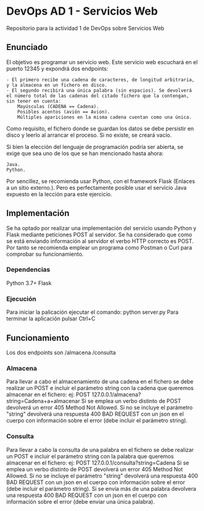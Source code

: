 # DevOps AD 1 - Servicios Web
Repositorio para la actividad 1 de DevOps sobre Servicios Web

## Enunciado
El objetivo es programar un servicio web. Este servicio web escuchará en el puerto 12345 y expondrá dos endpoints:

    - El primero recibe una cadena de caracteres, de longitud arbitraria, y la almacena en un fichero en disco.
    - El segundo recibirá una única palabra (sin espacios). Se devolverá el número total de las cadenas del citado fichero que la contengan, sin tener en cuenta:
        Mayúsculas (CADENA == Cadena).
        Posibles acentos (avión == Avion).
        Múltiples apariciones en la misma cadena cuentan como una única.

Como requisito, el fichero donde se guardan los datos se debe persistir en disco y leerlo al arrancar el proceso. Si no existe, se creará vacío.

Si bien la elección del lenguaje de programación podría ser abierta, se exige que sea uno de los que se han mencionado hasta ahora:

    Java.
    Python.

Por sencillez, se recomienda usar Python, con el framework Flask (Enlaces a un sitio externo.). Pero es perfectamente posible usar el servicio Java expuesto en la lección para este ejercicio.

## Implementación
Se ha optado por realizar una implementación del servicio usando Python y Flask mediante peticiones POST al servidor.
Se ha considerado que como se está enviando información al servidor el verbo HTTP correcto es POST.
Por tanto se recomienda emplear un programa como Postman o Curl para comprobar su funcionamiento. 

### Dependencias
  Python 3.7+
  Flask
### Ejecución
Para iniciar la palicación ejecutar el comando: python server.py
Para terminar la aplicación pulsar Ctrl+C

## Funcionamiento
Los dos endpoints son 
/almacena
/consulta

### Almacena
Para llevar a cabo el almacenamiento de una cadena en el fichero se debe realizar un POST e incluir el parámetro string con la cadena que queremos almacenar en el fichero:
  ej: POST 127.0.0.1/almacena?string=Cadena+a+almacenar
 Si se emplea un verbo distinto de POST devolverá un error 405 Method Not Allowed.
 Si no se incluye el parámetro "string" devolverá una respuesta 400 BAD REQUEST con un json en el cuerpo con información sobre el error (debe incluir el parámetro string).
### Consulta
Para llevar a cabo la consulta de una palabra en el fichero se debe realizar un POST e incluir el parámetro string con la palabra que queremos almacenar en el fichero:
  ej: POST 127.0.0.1/consulta?string=Cadena
 Si se emplea un verbo distinto de POST devolverá un error 405 Method Not Allowed.
 Si no se incluye el parámetro "string" devolverá una respuesta 400 BAD REQUEST con un json en el cuerpo con información sobre el error (debe incluir el parámetro string).
 Si se envía más de una palabra devolvera una respuesta 400 BAD REQUEST con un json en el cuerpo con información sobre el error (debe enviar una única palabra).


